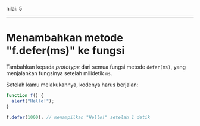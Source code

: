 nilai: 5

---

# Menambahkan metode "f.defer(ms)" ke fungsi

Tambahkan kepada *prototype* dari semua fungsi metode `defer(ms)`, yang menjalankan fungsinya setelah milidetik `ms`.

Setelah kamu melakukannya, kodenya harus berjalan:

```js
function f() {
  alert("Hello!");
}

f.defer(1000); // menampilkan "Hello!" setelah 1 detik
```
